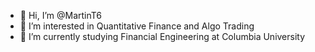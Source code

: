 - 👋 Hi, I’m @MartinT6
- 👀 I’m interested in Quantitative Finance and Algo Trading
- 🌱 I’m currently studying Financial Engineering at Columbia University

<!---
MartinT6/MartinT6 is a ✨ special ✨ repository because its `README.md` (this file) appears on your GitHub profile.
You can click the Preview link to take a look at your changes.
--->
